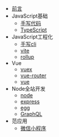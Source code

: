 * [前言](README)
* JavaScript基础
    * [手写代码](custom/)
    * [TypeScript](01_base/ts/)
* JavaScript工程化
    * [手写cli](02_engine/cli/)
    * [vite](02_engine/vite/)
    * [rollup](02_engine/rollup/)
* Vue
    * [vuex](03_vue/vuex/)
    * [vue-router](03_vue/router/)
    * [vue](03_vue/vue/)
* Node全站开发
    * [node](04_node/base/)
    * [express](04_node/express/)
    * [egg](04_node/egg/)
    * [GraphQL](04_node/graphQL/)
* 范应用
    * [微信小程序](05_extensive/mini/)
